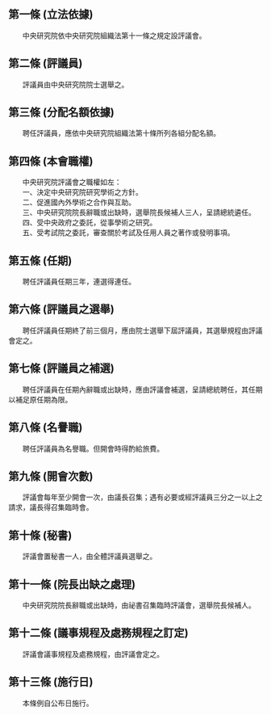 第一條 (立法依據)
-----------------
　　中央研究院依中央研究院組織法第十一條之規定設評議會。  


第二條 (評議員)
---------------
　　評議員由中央研究院院士選舉之。  


第三條 (分配名額依據)
---------------------
　　聘任評議員，應依中央研究院組織法第十條所列各組分配名額。  


第四條 (本會職權)
-----------------
　　中央研究院評議會之職權如左：  
　　一、決定中央研究院研究學術之方針。  
　　二、促進國內外學術之合作與互助。  
　　三、中央研究院院長辭職或出缺時，選舉院長候補人三人，呈請總統遴任。  
　　四、受中央政府之委託，從事學術之研究。  
　　五、受考試院之委託，審查關於考試及任用人員之著作或發明事項。  


第五條 (任期)
-------------
　　聘任評議員任期三年，連選得連任。  


第六條 (評議員之選舉)
---------------------
　　聘任評議員任期終了前三個月，應由院士選舉下屆評議員，其選舉規程由評議會定之。  


第七條 (評議員之補選)
---------------------
　　聘任評議員在任期內辭職或出缺時，應由評議會補選，呈請總統聘任，其任期以補足原任期為限。  


第八條 (名譽職)
---------------
　　聘任評議員為名譽職。但開會時得酌給旅費。  


第九條 (開會次數)
-----------------
　　評議會每年至少開會一次，由議長召集；遇有必要或經評議員三分之一以上之請求，議長得召集臨時會。  


第十條 (秘書)
-------------
　　評議會置秘書一人，由全體評議員選舉之。  


第十一條 (院長出缺之處理)
-------------------------
　　中央研究院院長辭職或出缺時，由祕書召集臨時評議會，選舉院長候補人。  


第十二條 (議事規程及處務規程之訂定)
-----------------------------------
　　評議會議事規程及處務規程，由評議會定之。  


第十三條 (施行日)
-----------------
　　本條例自公布日施行。